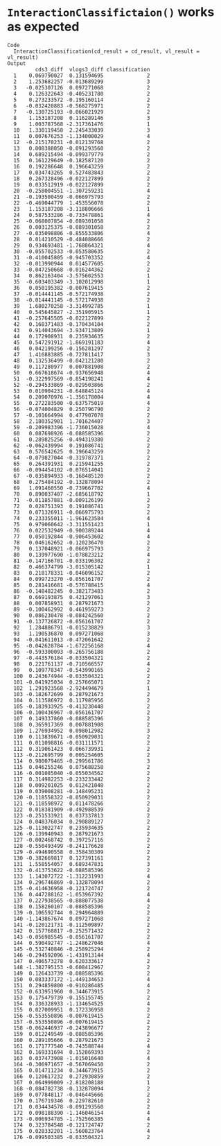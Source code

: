# `InteractionClassifictaion()` works as expected

    Code
      InteractionClassification(cd_result = cd_result, vl_result = vl_result)
    Output
             cds3_diff  vlogs3_diff classification
      1    0.069790027  0.131594695              2
      2    1.253682257 -0.013689299              3
      3   -0.025307126  0.097271068              2
      4    0.126322643 -0.405231780              2
      5    0.273233572 -0.195160114              2
      6   -0.032420883 -0.568275971              2
      7   -0.130725193 -0.066021929              2
      8    1.153187208  0.116289146              3
      9    1.003787568 -2.317361476              1
      10   1.330119458  2.245433039              3
      11   0.007676253 -1.134000029              4
      12  -0.215170231 -0.012139768              2
      13   0.008388050 -0.091293560              2
      14   0.689215494 -0.099379779              2
      15   0.161229649 -0.182587120              2
      16   0.192286648  0.196643259              2
      17   0.034743265  0.527483843              2
      18   0.267328496 -0.022127899              2
      19   0.033512919 -0.022127899              2
      20  -0.258004551 -1.307259231              4
      21  -0.193500459 -0.066975793              2
      22  -0.469044779  1.453556078              2
      23   1.153187208 -3.118806666              1
      24   0.587533286 -0.733478861              4
      25  -0.068007854 -0.089301058              2
      26   0.003125375 -0.089301058              2
      27  -0.035098806 -0.855533806              4
      28   0.014210529 -0.484088666              2
      29   0.934693481 -1.768864321              4
      30  -0.055702533 -0.053580635              2
      31  -0.410045805 -0.945703352              4
      32  -0.013990944  0.014577605              2
      33  -0.047250668 -0.016244362              2
      34   0.862163404 -3.575602553              1
      35  -0.603403349 -3.102012998              1
      36   0.050195382 -0.007619415              2
      37  -0.014441145 -0.572174938              2
      38  -0.014441145 -0.572174938              2
      39   1.680270258 -3.314992785              1
      40   0.545645827 -2.351905915              1
      41  -0.257645505 -0.022127899              2
      42   0.168371483 -0.170434104              2
      43   0.914043694 -3.934713809              1
      44   0.172908931  0.235934635              2
      45   0.547291912 -1.869191183              4
      46   0.042199256 -0.156281297              2
      47   1.416883885 -0.727811417              3
      48   0.132536499 -0.042121280              2
      49   0.117280977  0.007881908              2
      50   0.667618674 -0.937656948              4
      51  -0.322997569 -0.854198241              4
      52  -0.294533869 -0.029503866              2
      53   0.010904231 -0.648845124              4
      54   0.209070976 -1.356178004              4
      55   0.272283500 -0.637575019              4
      56  -0.074004829  0.250796790              2
      57  -0.101664994  0.477907078              2
      58   2.180352901  1.701624407              3
      59  -0.209983396 -1.736015028              4
      60   0.087698926 -0.088585396              2
      61   0.289825256 -0.494319380              2
      62  -0.062439994  0.191086741              2
      63   0.576542625  0.196643259              2
      64  -0.079827044 -0.319787371              2
      65   0.264391931  0.215941255              2
      66  -0.094454102 -0.076514041              2
      67  -0.035894933 -0.168485120              2
      68   0.275484192 -0.132878094              2
      69   1.091460550 -0.739667702              4
      70   0.890037407 -2.685618792              1
      71  -0.011857881 -0.009126199              2
      72   0.028751393  0.191086741              2
      73   0.071326911 -0.066975793              2
      74   0.233355011 -1.961623584              4
      75   0.979060642 -3.311551423              1
      76   0.022532949 -0.900389244              4
      77   0.050192844 -0.906453602              4
      78   0.046162652 -0.120236470              2
      79   0.137048921 -0.066975793              2
      80   0.139977690 -1.078823212              4
      81  -0.147166701 -0.033196302              2
      82   0.466374799 -3.015305142              1
      83   0.218178331 -0.046096152              2
      84   0.099723270 -0.056161707              2
      85   0.281416681 -0.576788415              4
      86  -0.148482245  0.382173483              2
      87   0.669193875  0.421297061              3
      88   0.007858931  0.287921673              2
      89  -0.100462992  0.461959273              2
      90   0.086230478 -0.084242560              2
      91  -0.137726872 -0.056161707              2
      92   1.284886791 -0.015238829              3
      93   1.190536870  0.097271068              3
      94  -0.041611013 -0.472061642              2
      95  -0.042628784 -1.672256168              4
      96  -0.593300093 -0.265756188              2
      97  -0.443576184 -0.033504321              2
      98   0.221761137 -0.710566557              4
      99   0.109778347 -0.543990165              2
      100  0.243674944 -0.033504321              2
      101 -0.041925034  0.257665071              2
      102  1.291923568 -2.924494679              1
      103 -0.182672699  0.287921673              2
      104  0.113586972  0.117985956              2
      105 -0.183933925 -0.413230448              2
      106 -0.100436967 -0.056161707              2
      107  0.149337860 -0.088585396              2
      108  0.365917369  0.007881908              2
      109  1.276934952  0.098012982              3
      110  0.113839671 -0.050929031              2
      111  0.011098816 -0.031111571              2
      112  0.319061423  0.066739931              2
      113 -0.212695799  0.005254605              2
      114  0.980079465 -0.299561786              3
      115  0.046255246  0.075688258              2
      116 -0.001085040 -0.055034562              2
      117  0.314982253 -0.233233442              2
      118  0.009201025  0.012421048              2
      119  0.039008281 -0.148495231              2
      120 -0.118558322 -0.050929031              2
      121 -0.118598972  0.011478266              2
      122  0.018381909 -0.492988539              2
      123 -0.251533921  0.037337813              2
      124  0.048376034  0.290889127              2
      125 -0.113022747  0.235934635              2
      126 -0.139940943  0.287921673              2
      127 -0.002468742  0.397257116              2
      128 -0.550493499 -0.241176628              2
      129 -0.494690558  0.358430309              2
      130 -0.382669817  0.127391161              2
      131  1.558554057  0.689347831              3
      132 -0.413753622 -0.088585396              2
      133  1.143072722 -1.312231993              4
      134  0.296746869 -0.132878094              2
      135 -0.414636958 -0.121724747              2
      136  0.447288162 -1.053967392              4
      137  0.227938565 -0.888077538              4
      138  0.158260107 -0.088585396              2
      139 -0.106592744  0.294964889              2
      140 -1.143867674  0.097271068              2
      141 -0.120121731 -0.112509897              2
      142  0.157768817 -0.252571432              2
      143 -0.056985545 -0.056161707              2
      144  0.590492747 -1.248627046              4
      145 -0.532740846 -0.258925294              2
      146 -0.294592096 -1.431913144              4
      147  0.406573278  0.620333617              2
      148 -1.382795153 -0.608412967              2
      149  0.126433739 -0.088585396              2
      150  0.083337172 -1.449134653              4
      151  0.294859800 -0.910286485              4
      152 -0.633951960  0.344673915              2
      153  0.175479739 -0.155155745              2
      154  0.336328933 -1.134654525              4
      155  0.027009951  0.172336958              2
      156 -0.553550896 -0.007619415              2
      157 -0.553550896 -0.007619415              2
      158 -0.062446937 -0.243896677              2
      159  0.012249549 -0.088585396              2
      160  0.289105666  0.287921673              2
      161  0.171777540 -0.743588744              4
      162  0.169331694  0.152869393              2
      163  0.037473908 -1.015016640              4
      164 -0.306971657 -0.567069450              2
      165  0.014711234  0.344673915              2
      166  0.120617232  0.272930859              2
      167  0.064999009 -2.818208188              1
      168 -0.084782738 -0.132878094              2
      169  0.077848117 -0.046445666              2
      170  0.176719346  0.229782610              2
      171  0.034434578 -0.091293560              2
      172  0.098188390 -1.146046154              4
      173 -0.006934785 -1.752566385              4
      174  0.323784548 -0.121724747              2
      175  0.028332201 -1.560823764              4
      176 -0.099503385 -0.033504321              2

